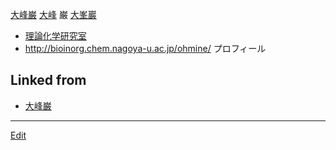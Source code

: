 ---
---
[大峰巌](/大峰巌)
[大峰](/大峰) 巌
[大峯巖](/大峯巖)
* [理論化学研究室](/理論化学研究室)
* http://bioinorg.chem.nagoya-u.ac.jp/ohmine/ プロフィール


## Linked from

* [大峰巌](大峰巌.md)


----
[Edit](https://github.com/vitroid/vitroid.github.io/edit/master/MD/大峰巌.md)

